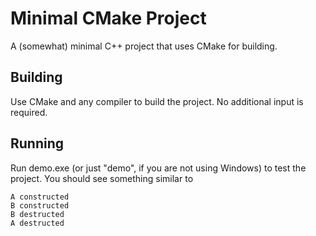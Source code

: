 # Minimal CMake Project

A (somewhat) minimal C++ project that uses CMake for building.

## Building

Use CMake and any compiler to build the project. No additional input is required.

## Running

Run demo.exe (or just "demo", if you are not using Windows) to test the project. You should see something similar to

```
A constructed
B constructed
B destructed
A destructed
```
